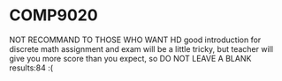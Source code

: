 # COMP9020
NOT RECOMMAND TO THOSE WHO WANT HD
good introduction for discrete math
assignment and exam will be a little tricky, but teacher will give you more score than you expect, so DO NOT LEAVE A BLANK
results:84 :(
